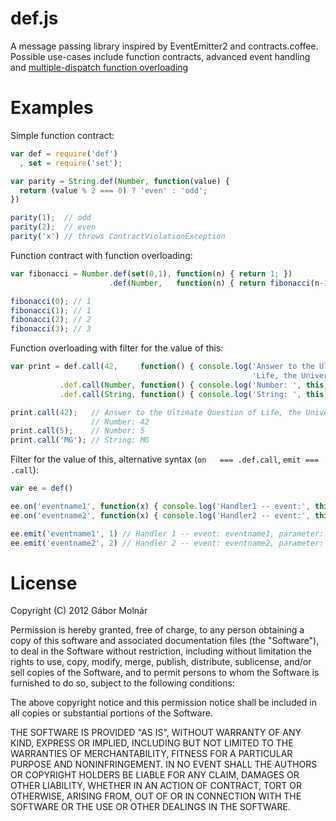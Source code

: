 def.js
======
A message passing library inspired by EventEmitter2 and contracts.coffee.
Possible use-cases include function contracts, advanced event handling and
[multiple-dispatch function overloading](http://en.wikipedia.org/wiki/Multiple_dispatch)

Examples
========
Simple function contract:

```javascript
var def = require('def')
  , set = require('set');

var parity = String.def(Number, function(value) {
  return (value % 2 === 0) ? 'even' : 'odd';
})

parity(1);  // odd
parity(2);  // even
parity('x') // throws ContractViolationException
```

Function contract with function overloading:

```javascript
var fibonacci = Number.def(set(0,1), function(n) { return 1; })
                      .def(Number,   function(n) { return fibonacci(n-1) + fibonacci(n-2); });

fibonacci(0); // 1
fibonacci(1); // 1
fibonacci(2); // 2
fibonacci(3); // 3
```

Function overloading with filter for the value of this:

```javascript
var print = def.call(42,     function() { console.log('Answer to the Ultimate Question of ' +
                                                      'Life, the Universe, and Everything'); }
           .def.call(Number, function() { console.log('Number: ', this); })
           .def.call(String, function() { console.log('String: ', this); })

print.call(42);   // Answer to the Ultimate Question of Life, the Universe, and Everything
                  // Number: 42
print.call(5);    // Number: 5
print.call('MG'); // String: MG
```

Filter for the value of this, alternative syntax (`on   === .def.call`, `emit === .call`):

```javascript
var ee = def()

ee.on('eventname1', function(x) { console.log('Handler1 -- event:', this, ', parameter:', x); });
ee.on('eventname2', function(x) { console.log('Handler2 -- event:', this, ', parameter:', x); })

ee.emit('eventname1', 1) // Handler 1 -- event: eventname1, parameter: 1
ee.emit('eventname2', 2) // Handler 2 -- event: eventname2, parameter: 2
```

License
=======
Copyright (C) 2012 Gábor Molnár

Permission is hereby granted, free of charge, to any person obtaining a copy of
this software and associated documentation files (the "Software"), to deal in
the Software without restriction, including without limitation the rights to
use, copy, modify, merge, publish, distribute, sublicense, and/or sell copies
of the Software, and to permit persons to whom the Software is furnished to do
so, subject to the following conditions:

The above copyright notice and this permission notice shall be included in all
copies or substantial portions of the Software.

THE SOFTWARE IS PROVIDED "AS IS", WITHOUT WARRANTY OF ANY KIND, EXPRESS OR
IMPLIED, INCLUDING BUT NOT LIMITED TO THE WARRANTIES OF MERCHANTABILITY,
FITNESS FOR A PARTICULAR PURPOSE AND NONINFRINGEMENT. IN NO EVENT SHALL THE
AUTHORS OR COPYRIGHT HOLDERS BE LIABLE FOR ANY CLAIM, DAMAGES OR OTHER
LIABILITY, WHETHER IN AN ACTION OF CONTRACT, TORT OR OTHERWISE, ARISING FROM,
OUT OF OR IN CONNECTION WITH THE SOFTWARE OR THE USE OR OTHER DEALINGS IN THE
SOFTWARE.

